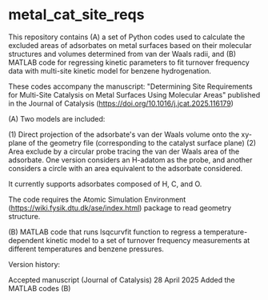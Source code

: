 # metal_cat_site_reqs

This repository contains (A) a set of Python codes used to calculate the excluded areas of adsorbates on metal surfaces based on their molecular structures and volumes determined from van der Waals radii, and (B) MATLAB code for regressing kinetic parameters to fit turnover frequency data with multi-site kinetic model for benzene hydrogenation.

These codes accompany the manuscript: "Determining Site Requirements for Multi-Site Catalysis on Metal Surfaces Using Molecular Areas" published in the Journal of Catalysis (https://doi.org/10.1016/j.jcat.2025.116179)

(A) Two models are included:

(1) Direct projection of the adsorbate's van der Waals volume onto the xy-plane of the geometry file (corresponding to the catalyst surface plane)
(2) Area exclude by a circular probe tracing the van der Waals area of the adsorbate. One version considers an H-adatom as the probe, and another considers a circle with an area equivalent to the adsorbate considered.

It currently supports adsorbates composed of H, C, and O. 

The code requires the Atomic Simulation Environment (https://wiki.fysik.dtu.dk/ase/index.html) package to read geometry structure.


(B) MATLAB code that runs lsqcurvfit function to regress a temperature-dependent kinetic model to a set of turnover frequency measurements at different temperatures and benzene pressures. 

Version history:

Accepted manuscript (Journal of Catalysis) 28 April 2025
	Added the MATLAB codes (B)
